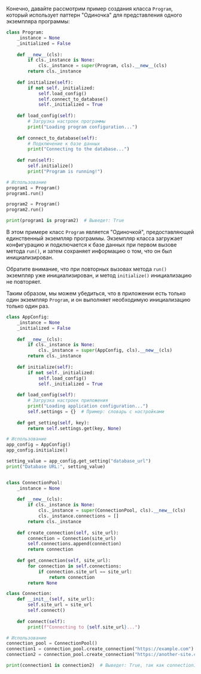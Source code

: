 Конечно, давайте рассмотрим пример создания класса `Program`, который использует паттерн "Одиночка" для представления одного экземпляра программы:

```python
class Program:
    _instance = None
    _initialized = False
    
    def __new__(cls):
        if cls._instance is None:
            cls._instance = super(Program, cls).__new__(cls)
        return cls._instance
    
    def initialize(self):
        if not self._initialized:
            self.load_config()
            self.connect_to_database()
            self._initialized = True
    
    def load_config(self):
        # Загрузка настроек программы
        print("Loading program configuration...")
    
    def connect_to_database(self):
        # Подключение к базе данных
        print("Connecting to the database...")
    
    def run(self):
        self.initialize()
        print("Program is running!")

# Использование
program1 = Program()
program1.run()

program2 = Program()
program2.run()

print(program1 is program2)  # Выведет: True
```

В этом примере класс `Program` является "Одиночкой", предоставляющей единственный экземпляр программы. Экземпляр класса загружает конфигурацию и подключается к базе данных при первом вызове метода `run()`, и затем сохраняет информацию о том, что он был инициализирован.

Обратите внимание, что при повторных вызовах метода `run()` экземпляр уже инициализирован, и метод `initialize()` инициализацию не повторяет.

Таким образом, мы можем убедиться, что в приложении есть только один экземпляр `Program`, и он выполняет необходимую инициализацию только один раз.



```python
class AppConfig:
    _instance = None
    _initialized = False
    
    def __new__(cls):
        if cls._instance is None:
            cls._instance = super(AppConfig, cls).__new__(cls)
        return cls._instance
    
    def initialize(self):
        if not self._initialized:
            self.load_config()
            self._initialized = True
    
    def load_config(self):
        # Загрузка настроек приложения
        print("Loading application configuration...")
        self.settings = {}  # Пример: словарь с настройками
    
    def get_setting(self, key):
        return self.settings.get(key, None)

# Использование
app_config = AppConfig()
app_config.initialize()

setting_value = app_config.get_setting("database_url")
print("Database URL:", setting_value)
```


```python

class ConnectionPool:
    _instance = None
    
    def __new__(cls):
        if cls._instance is None:
            cls._instance = super(ConnectionPool, cls).__new__(cls)
            cls._instance.connections = []
        return cls._instance
    
    def create_connection(self, site_url):
        connection = Connection(site_url)
        self.connections.append(connection)
        return connection
    
    def get_connection(self, site_url):
        for connection in self.connections:
            if connection.site_url == site_url:
                return connection
        return None

class Connection:
    def __init__(self, site_url):
        self.site_url = site_url
        self.connect()
    
    def connect(self):
        print(f"Connecting to {self.site_url}...")

# Использование
connection_pool = ConnectionPool()
connection1 = connection_pool.create_connection("https://example.com")
connection2 = connection_pool.create_connection("https://another-site.com")

print(connection1 is connection2)  # Выведет: True, так как connection1 и connection2 - это один и тот же объект
```

